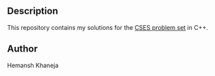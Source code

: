 ## Description
This repository contains my solutions for the [CSES problem set](https://cses.fi/problemset/) in C++.

## Author
Hemansh Khaneja
